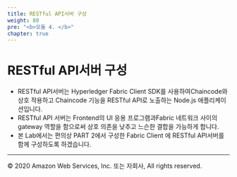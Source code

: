 ```yaml
---
title: RESTful API서버 구성
weight: 80
pre: "<b>모듈 4. </b>"
chapter: true
---
```


# RESTful API서버 구성 

- RESTful API서버는 Hyperledger Fabric Client SDK를 사용하여Chaincode와 상호 작용하고 Chaincode 기능을 RESTful API로 노출하는 Node.js 애플리케이션입니다. 
- RESTful API 서버는 Frontend의 UI 응용 프로그램과Fabric 네트워크 사이의 gateway 역할을 함으로써 상호 의존을 낮추고 느슨한 결합을 가능하게 합니다. 
- 본 Lab에서는 편의상 PART 2에서 구성한 Fabric Client 에 RESTful API서버를 함께 구성하도록 하겠습니다.


---
© 2020 Amazon Web Services, Inc. 또는 자회사, All rights reserved.
